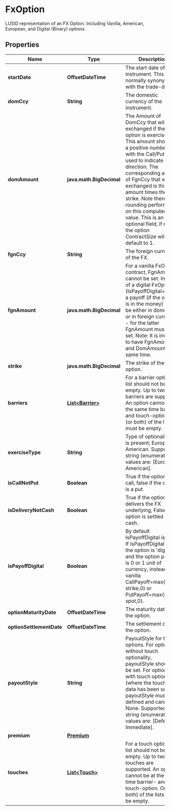 

# FxOption

LUSID representation of an FX Option.  Including Vanilla, American, European, and Digital (Binary) options.

## Properties

| Name | Type | Description | Notes |
|------------ | ------------- | ------------- | -------------|
|**startDate** | **OffsetDateTime** | The start date of the instrument. This is normally synonymous with the trade-date. |  |
|**domCcy** | **String** | The domestic currency of the instrument. |  |
|**domAmount** | **java.math.BigDecimal** | The Amount of DomCcy that will be exchanged if the option is exercised.  This amount should be a positive number, with the Call/Put flag used to indicate direction.  The corresponding amount of FgnCcy that will be exchanged is this amount times the strike.  Note there is no rounding performed on this computed value.  This is an optional field, if not set the option ContractSize will default to 1. |  [optional] |
|**fgnCcy** | **String** | The foreign currency of the FX. |  |
|**fgnAmount** | **java.math.BigDecimal** | For a vanilla FxOption contract, FgnAmount cannot be set.  In case of a digital FxOption (IsPayoffDigital&#x3D;&#x3D;true)  a payoff (if the option is in the money) can be either  in domestic or in foreign currency - for the latter  FgnAmount must be set.  Note: It is invalid to have FgnAmount and DomAmount  at the same time. |  [optional] |
|**strike** | **java.math.BigDecimal** | The strike of the option. |  [optional] |
|**barriers** | [**List&lt;Barrier&gt;**](Barrier.md) | For a barrier option the list should not be empty. Up to two barriers are supported.  An option cannot be at the same time barrier- and touch-option.  One (or both) of the lists must be empty. |  [optional] |
|**exerciseType** | **String** | Type of optionality that is present; European, American.    Supported string (enumeration) values are: [European, American]. |  [optional] |
|**isCallNotPut** | **Boolean** | True if the option is a call, false if the option is a put. |  |
|**isDeliveryNotCash** | **Boolean** | True if the option delivers the FX underlying, False if the option is settled in cash. |  |
|**isPayoffDigital** | **Boolean** | By default IsPayoffDigital is false. If IsPayoffDigital&#x3D;true,  the option is &#39;digital&#39;, and the option payoff is 0 or 1 unit of currency,  instead of a vanilla CallPayoff&#x3D;max(spot-strike,0) or PutPayoff&#x3D;max(strike-spot,0). |  [optional] |
|**optionMaturityDate** | **OffsetDateTime** | The maturity date of the option. |  |
|**optionSettlementDate** | **OffsetDateTime** | The settlement date of the option. |  |
|**payoutStyle** | **String** | PayoutStyle for touch options.                For options without touch optionality, payoutStyle should not be set.  For options with touch optionality (where the touches data has been set), payoutStyle must be defined and cannot be None.    Supported string (enumeration) values are: [Deferred, Immediate]. |  [optional] |
|**premium** | [**Premium**](Premium.md) |  |  [optional] |
|**touches** | [**List&lt;Touch&gt;**](Touch.md) | For a touch option the list should not be empty. Up to two touches are supported.  An option cannot be at the same time barrier- and touch-option.  One (or both) of the lists must be empty. |  [optional] |



